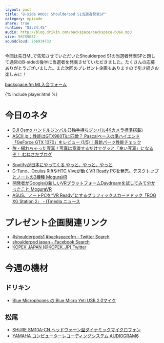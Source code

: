 ```yaml
---
layout: post
title: "B-side #066: Shoulderpod S1当選者発表SP"
category: episode
share: true
runtime: "01:34:45"
audio: http://blog.drikin.com/backspace/backspace-b066.mp3
size: 56789082
soundcloud: 266934732
---
```


今回は先日MLで告知させていただいたShoulderpod S1の当選者発表SPと題して通常のB-sideの後半に当選者を発表させていただきました。たくさんの応募ありがとうございました。また次回のプレゼント企画もありますので引き続きお楽しみに！

[backspace.fm ML入会フォーム](http://backspace.us11.list-manage.com/subscribe?u=09c933bd3997c1d16dbed156a&id=84b6529b91)

{% include player.html %}

# 今日のネタ

* [DJI Osmo ハンドルジンバル(3軸手持ちジンバル4Kカメラ標準搭載)](http://amzn.to/25y5Ahs)
* [ASCII.jp：性能はGTX980Tiに匹敵？ Pascalベースの準ハイエンド「GeForce GTX 1070」をレビュー (1/5)｜最新パーツ性能チェック](http://ascii.jp/elem/000/001/169/1169850/)
* [脱・撮れちゃった写真！写真は意識するだけでグッと「良い写真」になるぞ！  むねさだブログ](http://munesada.com/2016/05/24/blog-7828)
- [Spotifyが日本にやってくる やっと、やっと、やっと](http://www.itmedia.co.jp/news/articles/1605/30/news107.html)
- [G-Tune、Oculus RiftやHTC Viveが動くVR Ready PCを発売。デスクトップとノートの3機種  MoguraVR](http://www.moguravr.com/vr-ready-pc/)
- [開発者がGoogleの新しいVRプラットフォームDaydreamを試してみて分かったこと  MoguraVR](http://www.moguravr.com/daydream-dev-tips/)
- [ASUS、ノートPCを“VR Ready”にするグラフィックスカードドック「ROG XG Station 2」 - ITmedia ニュース](http://www.itmedia.co.jp/news/articles/1605/31/news079.html)

# プレゼント企画関連リンク
* [#shoulderpods1 #backspacefm - Twitter Search](https://twitter.com/search?q=%23shoulderpods1%20%23backspacefm&src=typd)
* [shoulderpod japan - Facebook Search](https://www.facebook.com/search/top/?q=shoulderpod%20japan)
* [KOPEK JAPAN (@KOPEK\_JP)  Twitter](https://twitter.com/KOPEK_JP)

# 今週の機材

## ドリキン
* [Blue Microphones の Blue Micro Yeti USB 2.0マイク](http://amzn.to/1QWLhTS)

## 松尾
* [SHURE  SM10A-CN ヘッドウォーン型ダイナミックマイクロフォン](http://amzn.to/1LXIGkV) 
* [YAMAHA コンピューターレコーディングシステム AUDIOGRAM6](http://amzn.to/1Rsyq5W)
